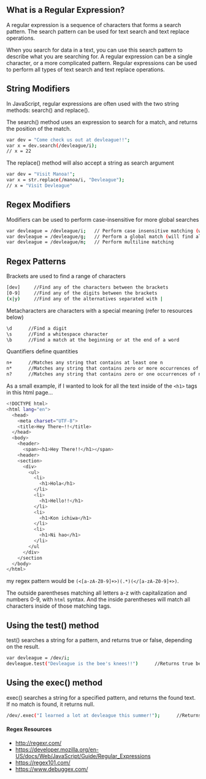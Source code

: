 ## What is a Regular Expression?

A regular expression is a sequence of characters that forms a search pattern.
The search pattern can be used for text search and text replace operations.

When you search for data in a text, you can use this search pattern to describe what you are searching for.
A regular expression can be a single character, or a more complicated pattern.
Regular expressions can be used to perform all types of text search and text replace operations.

## String Modifiers
In JavaScript, regular expressions are often used with the two string methods: search() and replace().

The search() method uses an expression to search for a match, and returns the position of the match.
```sh
var dev = "Come check us out at devleague!!";
var x = dev.search(/devleague/i);
// x = 22
```

The replace() method will also accept a string as search argument
```sh
var dev = "Visit Manoa!";
var x = str.replace(/manoa/i, "Devleague");
// x = "Visit Devleague"
```



## Regex Modifiers
Modifiers can be used to perform case-insensitive for more global searches

```sh
var devleague = /devleague/i;   // Perform case insensitive matching (will find all matches 'devleague' regaurdless of case)
var devleague = /devleague/g;   // Perform a global match (will find all matches rather than stopping after the first match)
var devleague = /devleague/m;   // Perform multiline matching
```


## Regex Patterns
Brackets are used to find a range of characters

```sh
[dev]     //Find any of the characters between the brackets
[0-9]     //Find any of the digits between the brackets
(x|y)     //Find any of the alternatives separated with |
```

Metacharacters are characters with a special meaning (refer to resources below)

```sh
\d      //Find a digit
\s      //Find a whitespace character
\b      //Find a match at the beginning or at the end of a word
```

Quantifiers define quantities

```sh
n+      //Matches any string that contains at least one n
n*      //Matches any string that contains zero or more occurrences of n
n?      //Matches any string that contains zero or one occurrences of n
```

As a small example, if I wanted to look for all the text inside of the `<h1>` tags in this html page...
```sh
<!DOCTYPE html>
<html lang="en">
  <head>
    <meta charset="UTF-8">
    <title>Hey There~!!</title>
  </head>
  <body>
    <header>
      <span><h1>Hey There!!</h1></span>
    <header>
    <section>
      <div>
        <ul>
          <li>
            <h1>Hola</h1>
          </li>
          <li>
            <h1>Hello!!</h1>
          </li>
          <li>
            <h1>Kon ichiwa</h1>
          </li>
          <li>
            <h1>Ni hao</h1>
          </li>
        </ul
      </div>
    </section
  </body>
</html>
```
my regex pattern would be 
`(<[a-zA-Z0-9]+>)(.*)(</[a-zA-Z0-9]+>)`.

The outside parentheses matching all letters a-z with capitalization and numbers 0-9, with `html` syntax. And the inside parentheses will match all characters inside of those matching tags.


## Using the test() method

test() searches a string for a pattern, and returns true or false, depending on the result.

```sh
var devleague = /dev/i;
devleague.test("Devleague is the bee's knees!!")      //Returns true because "dev" is included in the string and is case-insensitive.
```

## Using the exec() method

exec() searches a string for a specified pattern, and returns the found text. If no match is found, it returns null.

```sh
/dev/.exec("I learned a lot at devleague this summer!");      //Returns 'dev' because it is included in the string. 
```

#### Regex Resources
  - http://regexr.com/
  - https://developer.mozilla.org/en-US/docs/Web/JavaScript/Guide/Regular_Expressions
  - https://regex101.com/
  - https://www.debuggex.com/

